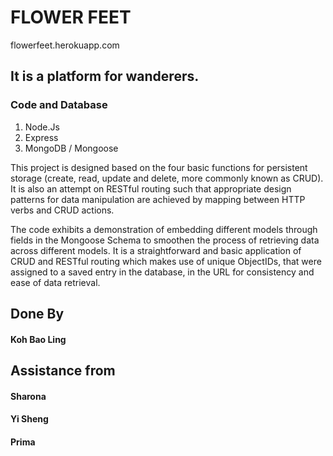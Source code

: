 # FLOWER FEET
flowerfeet.herokuapp.com
## It is a platform for wanderers.

### Code and Database
1. Node.Js
2. Express
3. MongoDB / Mongoose

This project is designed based on the four basic functions for persistent storage (create, read, update and delete, more commonly known as CRUD). It is also an attempt on RESTful routing such that appropriate design patterns for data manipulation are achieved by mapping between HTTP verbs and CRUD actions.

The code exhibits a demonstration of embedding different models through fields in the Mongoose Schema to smoothen the process of retrieving data across different models. It is a straightforward and basic application of CRUD and RESTful routing which makes use of unique ObjectIDs, that were assigned to a saved entry in the database, in the URL for consistency and ease of data retrieval.

## Done By
#### Koh Bao Ling

## Assistance from
#### Sharona
#### Yi Sheng
#### Prima
